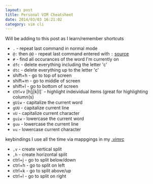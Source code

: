 ```yaml
---
layout: post
title: Personal VIM Cheatsheet
date: 2014/03/03 16:21:02
category: vim cli
---
```


Will be adding to this post as I learn/remember shortcuts

- `.` - repeat last command in normal mode
- `@:` then `@@` - repeat last command entered with `:` [source](http://vim.wikia.com/wiki/Repeat_last_colon_command)
- `#` - find all occurances of the word I'm currently on
- `dfc` - delete everything including the letter 'c'
- `dtc` - delete everything up to the letter 'c'
- shift+h - go to top of screen
- shift+m - go to middle of screen
- shift+l - go to bottom of screen
- ctrl+v [h|j|k|l]` - highlight indeividual items (great for highlighting column(s)
- `gUiw` - capitalize the current word
- `gUU` - capitalize current line
- `vU` - capitalize current character
- `guiw` - lowercase the current word
- `guu` - lowercase the current line
- `vu` - lowercase current character

keybindings I use all the time via mappgings in my [.vimrc](https://github.com/jmeridth/dotfiles/blob/master/.vimrc)

- `,v` - create vertical split
- `,h` - create horizontal split
- ctrl+j - go to split below/down
- ctrl+h - go to split on left
- ctrl+k - go to split above/up
- ctrl+l - go to split on right
